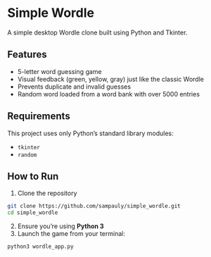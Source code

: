 # Simple Wordle 

A simple desktop Wordle clone built using Python and Tkinter.

## Features

- 5-letter word guessing game
- Visual feedback (green, yellow, gray) just like the classic Wordle
- Prevents duplicate and invalid guesses
- Random word loaded from a word bank with over 5000 entries

## Requirements

This project uses only Python’s standard library modules:

- `tkinter`
- `random`

## How to Run

1. Clone the repository 
```bash
git clone https://github.com/sampauly/simple_wordle.git
cd simple_wordle
```
2. Ensure you’re using **Python 3**
3. Launch the game from your terminal:
```bash
python3 wordle_app.py
```
